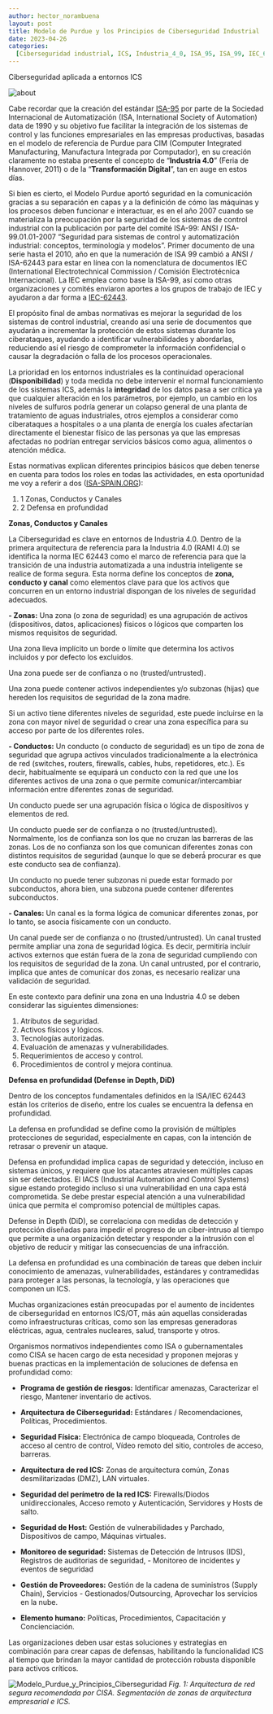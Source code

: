 ```yaml
---
author: hector_norambuena
layout: post
title: Modelo de Purdue y los Principios de Ciberseguridad Industrial
date: 2023-04-26
categories:
  [Ciberseguridad industrial, ICS, Industria_4_0, ISA_95, ISA_99, IEC_62443]
---
```


Ciberseguridad aplicada a entornos ICS

![about](https://e-virtus.s3.us-east-2.amazonaws.com/about_5f2b38d770.png)

Cabe recordar que la creación del estándar [ISA-95](https://www.isa.org/standards-and-publications/isa-standards/isa-standards-committees/isa95) por parte de la Sociedad Internacional de Automatización (ISA, International Society of Automation) data de 1990 y su objetivo fue facilitar la integración de los sistemas de control y las funciones empresariales en las empresas productivas, basadas en el modelo de referencia de Purdue para CIM (Computer Integrated Manufacturing, Manufactura Integrada por Computador), en su creación claramente no estaba presente el concepto de “**Industria 4.0**” (Feria de Hannover, 2011) o de la “**Transformación Digital**”, tan en auge en estos días.

Si bien es cierto, el Modelo Purdue aportó seguridad en la comunicación gracias a su separación en capas y a la definición de cómo las máquinas y los procesos deben funcionar e interactuar, es en el año 2007 cuando se materializa la preocupación por la seguridad de los sistemas de control industrial con la publicación por parte del comité ISA-99: ANSI / ISA-99.01.01-2007 “Seguridad para sistemas de control y automatización industrial: conceptos, terminología y modelos”. Primer documento de una serie hasta el 2010, año en que la numeración de ISA 99 cambió a ANSI / ISA-62443 para estar en línea con la nomenclatura de documentos IEC (International Electrotechnical Commission / Comisión Electrotécnica Internacional). La IEC emplea como base la ISA-99, así como otras organizaciones y comités enviaron aportes a los grupos de trabajo de IEC y ayudaron a dar forma a [IEC-62443](https://www.iec.ch/cyber-security).

El propósito final de ambas normativas es mejorar la seguridad de los sistemas de control industrial, creando así una serie de documentos que ayudarán a incrementar la protección de estos sistemas durante los ciberataques, ayudando a identificar vulnerabilidades y abordarlas, reduciendo así el riesgo de comprometer la información confidencial o causar la degradación o falla de los procesos operacionales.

La prioridad en los entornos industriales es la continuidad operacional (**Disponibilidad**) y toda medida no debe intervenir el normal funcionamiento de los sistemas ICS, además la **integridad** de los datos pasa a ser crítica ya que cualquier alteración en los parámetros, por ejemplo, un cambio en los niveles de sulfuros podría generar un colapso general de una planta de tratamiento de aguas industriales, otros ejemplos a considerar como ciberataques a hospitales o a una planta de energía los cuales afectarían directamente el bienestar físico de las personas ya que las empresas afectadas no podrían entregar servicios básicos como agua, alimentos o atención médica.

Estas normativas explican diferentes principios básicos que deben tenerse en cuenta para todos los roles en todas las actividades, en esta oportunidad me voy a referir a dos ([ISA-SPAIN.ORG](https://isa-spain.org/diseno-de-zonas-conductos-y-canales-segun-la-normativa-iec-62443-isa99-en-una-industria-4-0-2a-parte/?cn-reloaded=1)):

1. 1 Zonas, Conductos y Canales
2. 2 Defensa en profundidad

**Zonas, Conductos y Canales**

La Ciberseguridad es clave en entornos de Industria 4.0. Dentro de la primera arquitectura de referencia para la Industria 4.0 (RAMI 4.0) se identifica la norma IEC 62443 como el marco de referencia para que la transición de una industria automatizada a una industria inteligente se realice de forma segura. Esta norma define los conceptos de **zona, conducto y canal** como elementos clave para que los activos que concurren en un entorno industrial dispongan de los niveles de seguridad adecuados.

**- Zonas:** Una zona (o zona de seguridad) es una agrupación de activos (dispositivos, datos, aplicaciones) físicos o lógicos que comparten los mismos requisitos de seguridad.

Una zona lleva implícito un borde o límite que determina los activos incluidos y por defecto los excluidos.

Una zona puede ser de confianza o no (trusted/untrusted).

Una zona puede contener activos independientes y/o subzonas (hijas) que hereden los requisitos de seguridad de la zona madre.

Si un activo tiene diferentes niveles de seguridad, este puede incluirse en la zona con mayor nivel de seguridad o crear una zona específica para su acceso por parte de los diferentes roles.

**- Conductos:** Un conducto (o conducto de seguridad) es un tipo de zona de seguridad que agrupa activos vinculados tradicionalmente a la electrónica de red (switches, routers, firewalls, cables, hubs, repetidores, etc.). Es decir, habitualmente se equipará un conducto con la red que une los diferentes activos de una zona o que permite comunicar/intercambiar información entre diferentes zonas de seguridad.

Un conducto puede ser una agrupación física o lógica de dispositivos y elementos de red.

Un conducto puede ser de confianza o no (trusted/untrusted). Normalmente, los de confianza son los que no cruzan las barreras de las zonas. Los de no confianza son los que comunican diferentes zonas con distintos requisitos de seguridad (aunque lo que se deberá́ procurar es que este conducto sea de confianza).

Un conducto no puede tener subzonas ni puede estar formado por subconductos, ahora bien, una subzona puede contener diferentes subconductos.

**- Canales:** Un canal es la forma lógica de comunicar diferentes zonas, por lo tanto, se asocia físicamente con un conducto.

Un canal puede ser de confianza o no (trusted/untrusted). Un canal trusted permite ampliar una zona de seguridad lógica. Es decir, permitiría incluir activos externos que están fuera de la zona de seguridad cumpliendo con los requisitos de seguridad de la zona. Un canal untrusted, por el contrario, implica que antes de comunicar dos zonas, es necesario realizar una validación de seguridad.

En este contexto para definir una zona en una Industria 4.0 se deben considerar las siguientes dimensiones:

1. Atributos de seguridad.
2. Activos físicos y lógicos.
3. Tecnologías autorizadas.
4. Evaluación de amenazas y vulnerabilidades.
5. Requerimientos de acceso y control.
6. Procedimientos de control y mejora continua.

**Defensa en profundidad (Defense in Depth, DiD)**

Dentro de los conceptos fundamentales definidos en la ISA/IEC 62443 están los criterios de diseño, entre los cuales se encuentra la defensa en profundidad.

La defensa en profundidad se define como la provisión de múltiples protecciones de seguridad, especialmente en capas, con la intención de retrasar o prevenir un ataque.

Defensa en profundidad implica capas de seguridad y detección, incluso en sistemas únicos, y requiere que los atacantes atraviesen múltiples capas sin ser detectados. El IACS (Industrial Automation and Control Systems) sigue estando protegido incluso si una vulnerabilidad en una capa está comprometida. Se debe prestar especial atención a una vulnerabilidad única que permita el compromiso potencial de múltiples capas.

Defense in Depth (DiD), se correlaciona con medidas de detección y protección diseñadas para impedir el progreso de un ciber-intruso al tiempo que permite a una organización detectar y responder a la intrusión con el objetivo de reducir y mitigar las consecuencias de una infracción.

La defensa en profundidad es una combinación de tareas que deben incluir conocimiento de amenazas, vulnerabilidades, estándares y contramedidas para proteger a las personas, la tecnología, y las operaciones que componen un ICS.

Muchas organizaciones están preocupadas por el aumento de incidentes de ciberseguridad en entornos ICS/OT, más aún aquellas consideradas como infraestructuras críticas, como son las empresas generadoras eléctricas, agua, centrales nucleares, salud, transporte y otros.

Organismos normativos independientes como ISA o gubernamentales como CISA se hacen cargo de esta necesidad y proponen mejoras y buenas practicas en la implementación de soluciones de defensa en profundidad como:

- **Programa de gestión de riesgos:** Identificar amenazas, Caracterizar el riesgo, Mantener inventario de activos.

- **Arquitectura de Ciberseguridad:** Estándares / Recomendaciones, Políticas, Procedimientos.
- **Seguridad Física:** Electrónica de campo bloqueada, Controles de acceso al centro de control, Vídeo remoto del sitio, controles de acceso, barreras.
- **Arquitectura de red ICS:** Zonas de arquitectura común, Zonas desmilitarizadas (DMZ), LAN virtuales.
- **Seguridad del perímetro de la red ICS:** Firewalls/Diodos unidireccionales, Acceso remoto y Autenticación, Servidores y Hosts de salto.
- **Seguridad de Host:** Gestión de vulnerabilidades y Parchado, Dispositivos de campo, Máquinas virtuales.
- **Monitoreo de seguridad:** Sistemas de Detección de Intrusos (IDS), Registros de auditorias de seguridad, - Monitoreo de incidentes y eventos de seguridad
- **Gestión de Proveedores:** Gestión de la cadena de suministros (Supply Chain), Servicios - Gestionados/Outsourcing, Aprovechar los servicios en la nube.
- **Elemento humano:** Políticas, Procedimientos, Capacitación y Concienciación.

Las organizaciones deben usar estas soluciones y estrategias en combinación para crear capas de defensas, habilitando la funcionalidad ICS al tiempo que brindan la mayor cantidad de protección robusta disponible para activos críticos.

![Modelo_Purdue_y_Principios_Ciberseguridad](https://e-virtus.s3.us-east-2.amazonaws.com/Modelo_Purdue_y_Principios_Ciberseguridad_pptx_e5572a6c24.png)
_Fig. 1: Arquitectura de red segura recomendada por CISA. Segmentación de zonas de arquitectura empresarial e ICS._
